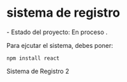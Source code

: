 <h1>sistema de registro</h1> 
- Estado del proyecto: En proceso .


Para ejcutar el sistema, debes poner:

```npm install react```

Sistema de Registro 2 
